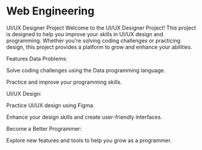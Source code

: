 # Web Engineering
UI/UX Designer Project
Welcome to the UI/UX Designer Project! This project is designed to help you improve your skills in UI/UX design and programming. Whether you're solving coding challenges or practicing design, this project provides a platform to grow and enhance your abilities.

Features
Data Problems:

Solve coding challenges using the Data programming language.

Practice and improve your programming skills.

UI/UX Design:

Practice UI/UX design using Figma.

Enhance your design skills and create user-friendly interfaces.

Become a Better Programmer:

Explore new features and tools to help you grow as a programmer.
